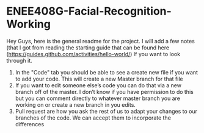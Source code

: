 # ENEE408G-Facial-Recognition-Working
Hey Guys, here is the general readme for the project. I will add a few notes (that I got from reading the starting guide that can be found here (https://guides.github.com/activities/hello-world/) If you want to look through it. 
1) In the "Code" tab you should be able to see a create new file if you want to add your code. This will create a new Master branch for that file
2) If you want to edit someone else’s code you can do that via a new branch off of the master. I don’t know if you have permission to do this but you can comment directly to whatever master branch you are working on or create a new branch in you edits. 
3) Pull request are how you ask the rest of us to adapt your changes to our branches of the code. We can accept them to incorporate the differences
